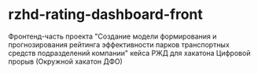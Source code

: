 # rzhd-rating-dashboard-front
Фронтенд-часть проекта "Создание модели формирования и прогнозирования рейтинга эффективности парков транспортных средств подразделений компании" кейса РЖД для хакатона Цифровой прорыв (Окружной хакатон ДФО)
